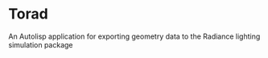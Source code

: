 # Torad
An Autolisp application for exporting geometry data to the Radiance lighting simulation package
